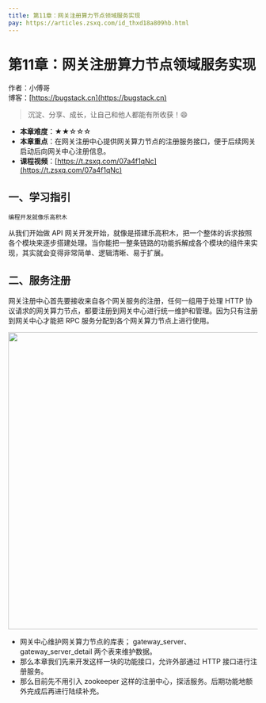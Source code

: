 ```yaml
---
title: 第11章：网关注册算力节点领域服务实现
pay: https://articles.zsxq.com/id_thxd18a809hb.html
---
```


#  第11章：网关注册算力节点领域服务实现

作者：小傅哥
<br/>博客：[https://bugstack.cn](https://bugstack.cn)

>沉淀、分享、成长，让自己和他人都能有所收获！😄

- **本章难度**：★★☆☆☆
- **本章重点**：在网关注册中心提供网关算力节点的注册服务接口，便于后续网关启动后向网关中心注册信息。
- **课程视频**：[https://t.zsxq.com/07a4f1qNc](https://t.zsxq.com/07a4f1qNc)

## 一、学习指引

`编程开发就像乐高积木`

从我们开始做 API 网关开发开始，就像是搭建乐高积木，把一个整体的诉求按照各个模块来逐步搭建处理。当你能把一整条链路的功能拆解成各个模块的组件来实现，其实就会变得非常简单、逻辑清晰、易于扩展。

## 二、服务注册

网关注册中心首先要接收来自各个网关服务的注册，任何一组用于处理 HTTP 协议请求的网关算力节点，都要注册到网关中心进行统一维护和管理。因为只有注册到网关中心才能把 RPC 服务分配到各个网关算力节点上进行使用。

<div align="center">
    <img src="https://bugstack.cn/images/article/assembly/api-gateway/api-gateway-11-01.png?raw=true" width="600px">
</div>

- 网关中心维护网关算力节点的库表； gateway_server、gateway_server_detail 两个表来维护数据。
- 那么本章我们先来开发这样一块的功能接口，允许外部通过 HTTP 接口进行注册服务。
- 那么目前先不用引入 zookeeper 这样的注册中心，探活服务。后期功能地额外完成后再进行陆续补充。